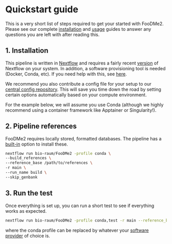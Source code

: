 # Quickstart guide

This is a very short list of steps required to get your started with FooDMe2. Please see our complete [installation](installation.md) and [usage](usage.md) guides to answer any questions you are left with after reading this. 

## 1. Installation

This pipeline is written in [Nextflow](https://nextflow.io/) and requires a fairly recent [version](https://github.com/nextflow-io/nextflow/releases) of Nextflow on your system. In addition, a software provisioning tool is needed (Docker, Conda, etc). If you need help with this, see [here](https://github.com/bio-raum/nf-configs/blob/main/doc/installation.md).

We recommend you also contribute a config file for your setup to our [central config repository](https://github.com/bio-raum/nf-configs/blob/main/doc/config.md). This will save you time down the road by setting certain options automatically based on your compute environment. 

For the example below, we will assume you use Conda (although we highly recommend using a container framework like Apptainer or Singularity!).

## 2. Pipeline references

FooDMe2 requires locally stored, formatted databases. The pipeline has a [built-in](installation.md#installing-the-references) option to install these. 

```bash
nextflow run bio-raum/FooDMe2 -profile conda \
--build_references \
--reference_base /path/to/references \
-r main \
--run_name build \
--skip_genbank
```

## 3. Run the test

Once everything is set up, you can run a short test to see if everything works as expected. 

```bash
nextflow run bio-raum/FooDMe2 -profile conda,test -r main --reference_base /path/to/references
```

where the conda profile can be replaced by whatever your [software provider](usage.md#running-the-pipeline) of choice is.
